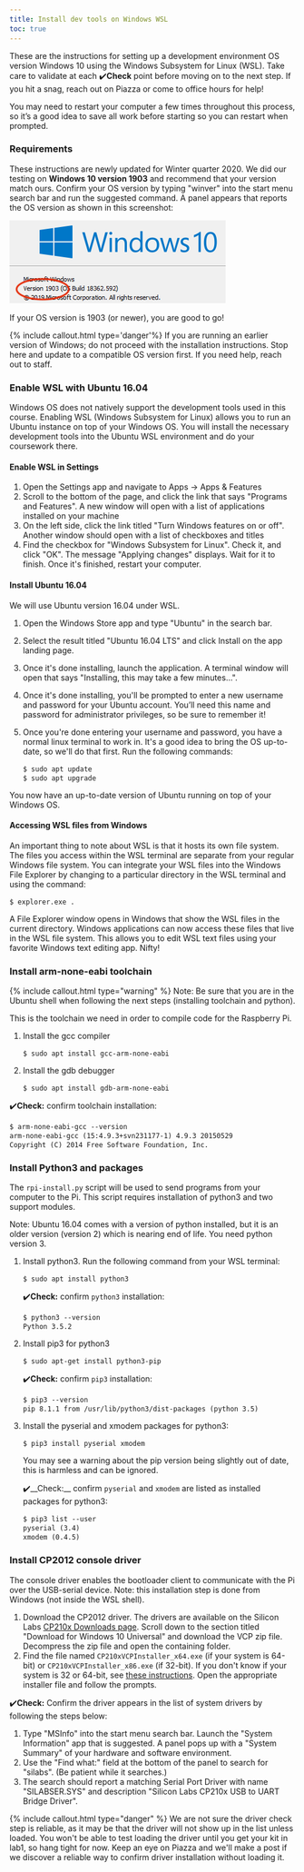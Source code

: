 ```yaml
---
title: Install dev tools on Windows WSL
toc: true
---
```


These are the instructions for setting up a development environment OS version Windows 10 using the Windows Subsystem for Linux (WSL). Take care to validate at each ✔️**Check** point before moving on to the next step. If you hit a snag, reach out on Piazza or come to office hours for help!

You may need to restart your computer a few times throughout this process, so it’s a good idea to save all work before starting so you can restart when prompted.

### Requirements

These instructions are newly updated for Winter quarter 2020. We did our testing on **Windows 10 version 1903** and recommend that your version match ours. Confirm your OS version by typing "winver" into the start menu search bar and run the suggested command. A panel appears that reports the OS version as shown in this screenshot:

![Window Version 1903](/guides/images/winver.png)

If your OS version is 1903 (or newer), you are good to go!

{% include callout.html type='danger'%}
If you are running an earlier version of Windows; do not proceed with the installation instructions. Stop here and update to a compatible OS version first. If you need help, reach out to staff.
</div>

### Enable WSL with Ubuntu 16.04

Windows OS does not natively support the development tools used in this course. Enabling WSL (Windows Subsystem for Linux) allows you to run an Ubuntu instance on top of your Windows OS. You will install the necessary development tools into the Ubuntu WSL environment and do your coursework there.

#### Enable WSL in Settings

1. Open the Settings app and navigate to Apps -> Apps & Features
2. Scroll to the bottom of the page, and click the link that says "Programs and Features". A new window will open with a list of applications installed on your machine
3. On the left side, click the link titled "Turn Windows features on or off". Another window should open with a list of checkboxes and titles
4. Find the checkbox for "Windows Subsystem for Linux". Check it, and click "OK". The message "Applying changes" displays. Wait for it to finish. Once it's finished, restart your computer.

#### Install Ubuntu 16.04

We will use Ubuntu version 16.04 under WSL.

1. Open the Windows Store app and type "Ubuntu" in the search bar.
2. Select the result titled "Ubuntu 16.04 LTS" and click Install on the app landing page.
3. Once it's done installing, launch the application. A terminal window will open that says "Installing, this may take a few minutes...".
4. Once it's done installing, you'll be prompted to enter a new username and password for your Ubuntu account. You’ll need this name and password for administrator privileges, so be sure to remember it!
5. Once you're done entering your username and password, you have a normal linux terminal to work in. It's a good idea to bring the OS up-to-date, so we'll do that first. Run the following commands:

   ```
   $ sudo apt update
   $ sudo apt upgrade
   ```

You now have an up-to-date version of Ubuntu running on top of your Windows OS.

<a name="files"></a>

#### Accessing WSL files from Windows

An important thing to note about WSL is that it hosts its own file system. The files you access within the WSL terminal are separate from your regular Windows file system. You can integrate your WSL files into the Windows File Explorer by changing to a particular directory in the WSL terminal and using the command:

```
$ explorer.exe .
```

A File Explorer window opens in Windows that show the WSL files in the current directory. Windows applications can now access these files that live in the WSL file system. This allows you to edit WSL text files using your favorite Windows text editing app. Nifty!

### Install arm-none-eabi toolchain

{% include callout.html type="warning" %}
Note: Be sure that you are in the Ubuntu shell when following the next steps (installing toolchain and python).
</div>
This is the toolchain we need in order to compile code for the Raspberry Pi.

1. Install the gcc compiler

   ```
   $ sudo apt install gcc-arm-none-eabi
   ```

2. Install the gdb debugger
   ```
   $ sudo apt install gdb-arm-none-eabi
   ```

✔️**Check:** confirm toolchain installation:

```
$ arm-none-eabi-gcc --version
arm-none-eabi-gcc (15:4.9.3+svn231177-1) 4.9.3 20150529
Copyright (C) 2014 Free Software Foundation, Inc.
```

### Install Python3 and packages

The `rpi-install.py` script will be used to send programs from your computer to the Pi. This script requires installation of python3 and two support modules.

Note: Ubuntu 16.04 comes with a version of python installed, but it is an older version (version 2) which is nearing end of life. You need python version 3.

1.  Install python3. Run the following command from your WSL terminal:

    ```
    $ sudo apt install python3
    ```

    ✔️**Check:** confirm `python3` installation:

    ```
    $ python3 --version
    Python 3.5.2
    ```

2.  Install pip3 for python3

    ```
    $ sudo apt-get install python3-pip
    ```

    ✔️**Check:** confirm `pip3` installation:

    ```
    $ pip3 --version
    pip 8.1.1 from /usr/lib/python3/dist-packages (python 3.5)
    ```

3.  Install the pyserial and xmodem packages for python3:

    ```
    $ pip3 install pyserial xmodem
    ```

    You may see a warning about the pip version being slightly out of date, this is harmless and can be ignored.

    ✔️__Check:__ confirm `pyserial` and `xmodem` are listed as installed packages for python3:
    ```
    $ pip3 list --user 
    pyserial (3.4)
    xmodem (0.4.5)
    ```

### Install CP2012 console driver

The console driver enables the bootloader client to communicate with the Pi over the USB-serial device. Note: this installation step is done from Windows (not inside the WSL shell).

1. Download the CP2012 driver. The drivers are available on the Silicon Labs [CP210x Downloads page](https://www.silabs.com/products/development-tools/software/usb-to-uart-bridge-vcp-drivers). Scroll down to the section titled "Download for Windows 10 Universal" and download the VCP zip file. Decompress the zip file and open the containing folder.
2. Find the file named `CP210xVCPInstaller_x64.exe` (if your system is 64-bit) or `CP210xVCPInstaller_x86.exe` (if 32-bit). If you don't know if your system is 32 or 64-bit, see [these instructions](https://support.microsoft.com/en-us/help/13443/windows-which-version-am-i-running). Open the appropriate installer file and follow the prompts.

✔️**Check:**  Confirm the driver appears in the list of system drivers by following the steps below:

1. Type "MSInfo" into the start menu search bar. Launch the "System Information" app that is suggested. A panel pops up with a "System Summary" of your hardware and software environment.
2. Use the "Find what:" field at the bottom of the panel to search for "silabs". (Be patient while it searches.)
3. The search should report a matching Serial Port Driver with name "SILABSER.SYS" and description "Silicon Labs CP210x USB to UART Bridge Driver".

{% include callout.html type="danger" %}
We are not sure the driver check step is reliable, as it may be that the driver will not show up in the list unless loaded. You won't be able to test loading the driver until you get your kit in lab1, so hang tight for now. Keep an eye on Piazza and we'll make a post if we discover a reliable way to confirm driver installation without loading it.
</div>

